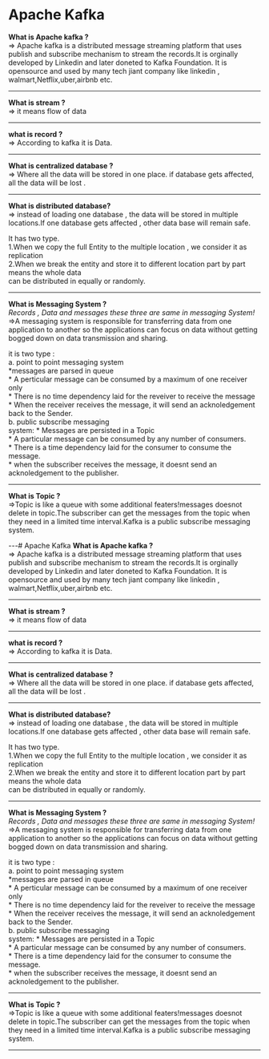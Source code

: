 # Apache Kafka
__What is Apache kafka ?__    
=> Apache kafka is a distributed message streaming platform that uses publish and 
subscribe mechanism to stream the records.It is orginally developed by Linkedin and later doneted to Kafka Foundation. It is opensource and used by many tech jiant company like linkedin , walmart,Netflix,uber,airbnb etc.

---

__What is stream ?__   
=> it means flow of data

---

__what is record ?__   
=> According to kafka it is Data.

---

__What is centralized database ?__   
=> Where all the data will be stored in one place. if database gets affected, all the data will be 
lost .

---

__What is distributed database?__   
=> instead of loading one database , the data will be stored in multiple locations.If one database gets
affected , other data base will remain safe.  

It has two type.  
1.When we copy the full Entity to the multiple location , we consider it as replication  
2.When we break the entity and store it to different location part by part means the whole data  
can be distributed in equally or randomly.

---

__What is Messaging System ?__   
 _Records , Data and messages these three are same in messaging System!_
=>A messaging system is responsible for transferring data from one application to another so the applications can focus on data without getting bogged down on data transmission and sharing.  

it is two type :  
a. point to point messaging system  
    *messages are parsed in queue  
    * A perticular message can be consumed by a maximum of one receiver only  
    * There is no time dependency laid for the reveiver to receive the message  
    * When the receiver receives the message, it will send an acknoledgement back to the Sender.  
b. public subscribe messaging  
system:
    * Messages are persisted in a Topic  
    * A particular message can be consumed by any number of consumers.  
    * There is a time dependency laid for the consumer to consume the message.  
    * when the subscriber receives the message, it doesnt send an acknoledgement to the publisher.  

---

__What is Topic ?__    
=>Topic is like a queue with some additional featers!messages doesnot delete in topic.The subscriber can get 
the messages from the topic when they need in a limited time interval.Kafka is a public subscribe messaging 
system.

---# Apache Kafka
__What is Apache kafka ?__    
=> Apache kafka is a distributed message streaming platform that uses publish and 
subscribe mechanism to stream the records.It is orginally developed by Linkedin and later doneted to Kafka Foundation. It is opensource and used by many tech jiant company like linkedin , walmart,Netflix,uber,airbnb etc.

---

__What is stream ?__   
=> it means flow of data

---

__what is record ?__   
=> According to kafka it is Data.

---

__What is centralized database ?__   
=> Where all the data will be stored in one place. if database gets affected, all the data will be 
lost .

---

__What is distributed database?__   
=> instead of loading one database , the data will be stored in multiple locations.If one database gets
affected , other data base will remain safe.  

It has two type.  
1.When we copy the full Entity to the multiple location , we consider it as replication  
2.When we break the entity and store it to different location part by part means the whole data  
can be distributed in equally or randomly.

---

__What is Messaging System ?__   
 _Records , Data and messages these three are same in messaging System!_
=>A messaging system is responsible for transferring data from one application to another so the applications can focus on data without getting bogged down on data transmission and sharing.  

it is two type :  
a. point to point messaging system  
    *messages are parsed in queue  
    * A perticular message can be consumed by a maximum of one receiver only  
    * There is no time dependency laid for the reveiver to receive the message  
    * When the receiver receives the message, it will send an acknoledgement back to the Sender.  
b. public subscribe messaging  
system:
    * Messages are persisted in a Topic  
    * A particular message can be consumed by any number of consumers.  
    * There is a time dependency laid for the consumer to consume the message.  
    * when the subscriber receives the message, it doesnt send an acknoledgement to the publisher.  

---

__What is Topic ?__    
=>Topic is like a queue with some additional featers!messages doesnot delete in topic.The subscriber can get 
the messages from the topic when they need in a limited time interval.Kafka is a public subscribe messaging 
system.

---
